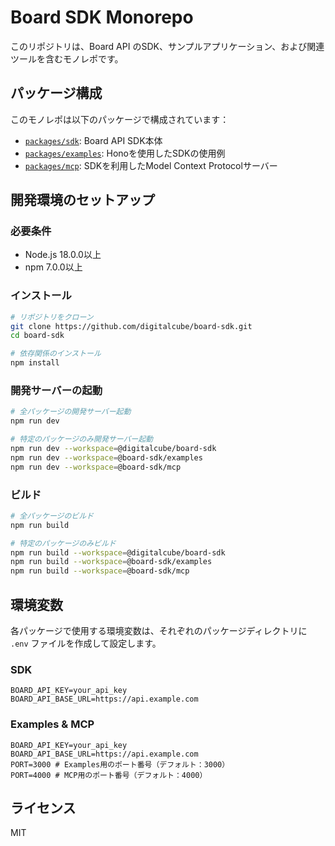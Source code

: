 # Board SDK Monorepo

このリポジトリは、Board API のSDK、サンプルアプリケーション、および関連ツールを含むモノレポです。

## パッケージ構成

このモノレポは以下のパッケージで構成されています：

- [`packages/sdk`](./packages/sdk): Board API SDK本体
- [`packages/examples`](./packages/examples): Honoを使用したSDKの使用例
- [`packages/mcp`](./packages/mcp): SDKを利用したModel Context Protocolサーバー

## 開発環境のセットアップ

### 必要条件

- Node.js 18.0.0以上
- npm 7.0.0以上

### インストール

```bash
# リポジトリをクローン
git clone https://github.com/digitalcube/board-sdk.git
cd board-sdk

# 依存関係のインストール
npm install
```

### 開発サーバーの起動

```bash
# 全パッケージの開発サーバー起動
npm run dev

# 特定のパッケージのみ開発サーバー起動
npm run dev --workspace=@digitalcube/board-sdk
npm run dev --workspace=@board-sdk/examples
npm run dev --workspace=@board-sdk/mcp
```

### ビルド

```bash
# 全パッケージのビルド
npm run build

# 特定のパッケージのみビルド
npm run build --workspace=@digitalcube/board-sdk
npm run build --workspace=@board-sdk/examples
npm run build --workspace=@board-sdk/mcp
```

## 環境変数

各パッケージで使用する環境変数は、それぞれのパッケージディレクトリに `.env` ファイルを作成して設定します。

### SDK

```
BOARD_API_KEY=your_api_key
BOARD_API_BASE_URL=https://api.example.com
```

### Examples & MCP

```
BOARD_API_KEY=your_api_key
BOARD_API_BASE_URL=https://api.example.com
PORT=3000 # Examples用のポート番号（デフォルト：3000）
PORT=4000 # MCP用のポート番号（デフォルト：4000）
```

## ライセンス

MIT 